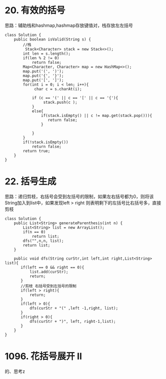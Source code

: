 # 20. 有效的括号 #
思路：辅助栈和hashmap,hashmap存放键值对，栈存放左左括号

	class Solution {
	    public boolean isValid(String s) {
	        //栈
	         Stack<Character> stack = new Stack<>();
	        int len = s.length();
	        if(len % 2 != 0)
	            return false;
	        Map<Character, Character> map = new HashMap<>();
	        map.put('(', ')');
	        map.put('{', '}');
	        map.put('[', ']');
	        for(int i = 0; i < len; i++){
	             char c = s.charAt(i);
	
	            if (c == '(' || c == '[' || c == '{'){            
	                 stack.push(c );
	            }     
	            else{
	                if(stack.isEmpty() || c != map.get(stack.pop())){
	                   return false;
	                }
	
	            }
	        }
	        if(!stack.isEmpty())
	            return false;
	        return true;
	    }
	}

# 22. 括号生成 #
思路：递归剪枝，右括号会受到左括号的限制，如果左右括号都为0，则将该String加入到list中，如果发现left > right 则表明剩下的左括号比右括号多，直接剪枝


	class Solution {
	    public List<String> generateParenthesis(int n) {
	        List<String> list = new ArrayList();
	        if(n == 0)
	            return list;
	        dfs("",n,n, list);
	        return list;
	    }
	
	    public void dfs(String curStr,int left,int right,List<String> list){
	       if(left == 0 && right == 0){
	           list.add(curStr);
	           return;
	       }
	       //剪枝 右括号受到左括号的限制
	       if(left > right){
	           return;
	       }
	       if(left > 0){
	           dfs(curStr + "(" ,left -1,right, list);
	       }
	       if(right > 0){
	           dfs(curStr + ")", left, right-1,list);
	       }
	    }
	}

# 1096. 花括号展开 II #
的、思考z